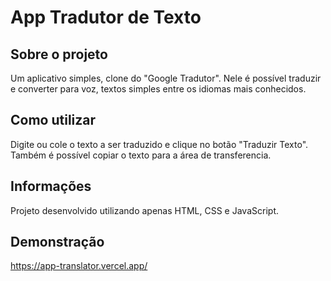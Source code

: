 # App Tradutor de Texto

## Sobre o projeto
Um aplicativo simples, clone do "Google Tradutor". Nele é possível traduzir e converter para voz, textos simples entre os idiomas mais conhecidos. 

## Como utilizar
Digite ou cole o texto a ser traduzido e clique no botão "Traduzir Texto". Também é possível copiar o texto para a área de transferencia.

## Informações
Projeto desenvolvido utilizando apenas HTML, CSS e JavaScript.

## Demonstração
https://app-translator.vercel.app/